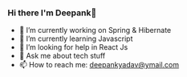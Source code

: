 ### Hi there I'm Deepank👋

<!--
**deepank-yadav/deepank-yadav** is a ✨ _special_ ✨ repository because its `README.md` (this file) appears on your GitHub profile.

Here are some ideas to get you started:
-->
- 🔭 I’m currently working on Spring & Hibernate
- 🌱 I’m currently learning Javascript
- 🤔 I’m looking for help in React Js
- 💬 Ask me about tech stuff
- 📫 How to reach me: deepankyadav@ymail.com
<!-- 😄 Pronouns: ...
- ⚡ Fun fact: ...
-->
<!-- 👯 I’m looking to collaborate on ... -->

